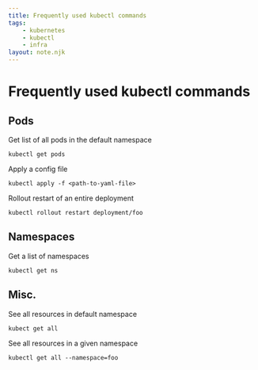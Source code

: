 ```yaml
---
title: Frequently used kubectl commands
tags:
    - kubernetes
    - kubectl
    - infra
layout: note.njk
---
```


# Frequently used kubectl commands

## Pods

Get list of all pods in the default namespace
```
kubectl get pods
```

Apply a config file
```
kubectl apply -f <path-to-yaml-file>
```

Rollout restart of an entire deployment
```
kubectl rollout restart deployment/foo
```

## Namespaces

Get a list of namespaces
```
kubectl get ns
```

## Misc.

See all resources in default namespace
```
kubect get all
```

See all resources in a given namespace
```
kubectl get all --namespace=foo
```